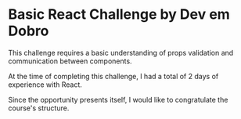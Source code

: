 # Basic React Challenge by Dev em Dobro

This challenge requires a basic understanding of props validation and communication between components.

At the time of completing this challenge, I had a total of 2 days of experience with React.

Since the opportunity presents itself, I would like to congratulate the course's structure.